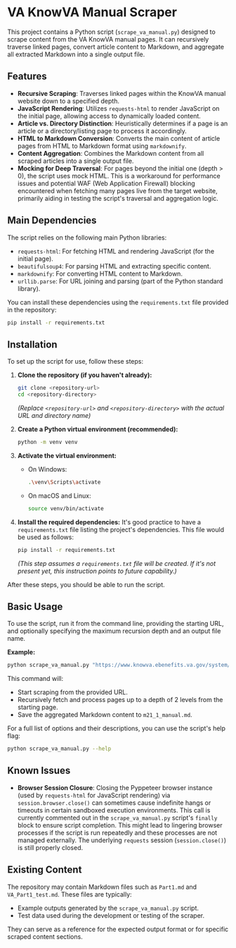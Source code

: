 # VA KnowVA Manual Scraper

This project contains a Python script (`scrape_va_manual.py`) designed to scrape content from the VA KnowVA manual pages. It can recursively traverse linked pages, convert article content to Markdown, and aggregate all extracted Markdown into a single output file.

## Features

*   **Recursive Scraping**: Traverses linked pages within the KnowVA manual website down to a specified depth.
*   **JavaScript Rendering**: Utilizes `requests-html` to render JavaScript on the initial page, allowing access to dynamically loaded content.
*   **Article vs. Directory Distinction**: Heuristically determines if a page is an article or a directory/listing page to process it accordingly.
*   **HTML to Markdown Conversion**: Converts the main content of article pages from HTML to Markdown format using `markdownify`.
*   **Content Aggregation**: Combines the Markdown content from all scraped articles into a single output file.
*   **Mocking for Deep Traversal**: For pages beyond the initial one (depth > 0), the script uses mock HTML. This is a workaround for performance issues and potential WAF (Web Application Firewall) blocking encountered when fetching many pages live from the target website, primarily aiding in testing the script's traversal and aggregation logic.

## Main Dependencies

The script relies on the following main Python libraries:

*   `requests-html`: For fetching HTML and rendering JavaScript (for the initial page).
*   `beautifulsoup4`: For parsing HTML and extracting specific content.
*   `markdownify`: For converting HTML content to Markdown.
*   `urllib.parse`: For URL joining and parsing (part of the Python standard library).

You can install these dependencies using the `requirements.txt` file provided in the repository:
```bash
pip install -r requirements.txt
```

## Installation

To set up the script for use, follow these steps:

1.  **Clone the repository (if you haven't already):**
    ```bash
    git clone <repository-url>
    cd <repository-directory>
    ```
    *(Replace `<repository-url>` and `<repository-directory>` with the actual URL and directory name)*

2.  **Create a Python virtual environment (recommended):**
    ```bash
    python -m venv venv
    ```

3.  **Activate the virtual environment:**
    *   On Windows:
        ```bash
        .\venv\Scripts\activate
        ```
    *   On macOS and Linux:
        ```bash
        source venv/bin/activate
        ```

4.  **Install the required dependencies:**
    It's good practice to have a `requirements.txt` file listing the project's dependencies. This file would be used as follows:
    ```bash
    pip install -r requirements.txt
    ```
    *(This step assumes a `requirements.txt` file will be created. If it's not present yet, this instruction points to future capability.)*

After these steps, you should be able to run the script.

## Basic Usage

To use the script, run it from the command line, providing the starting URL, and optionally specifying the maximum recursion depth and an output file name.

**Example:**

```bash
python scrape_va_manual.py "https://www.knowva.ebenefits.va.gov/system/templates/selfservice/va_ssnew/help/customer/locale/en-US/portal/554400000001018/topic/554400000004049/M21-1-Adjudication-Procedures-Manual" --max-depth 2 -o m21_1_manual.md
```

This command will:
*   Start scraping from the provided URL.
*   Recursively fetch and process pages up to a depth of 2 levels from the starting page.
*   Save the aggregated Markdown content to `m21_1_manual.md`.

For a full list of options and their descriptions, you can use the script's help flag:
```bash
python scrape_va_manual.py --help
```

## Known Issues

*   **Browser Session Closure**: Closing the Pyppeteer browser instance (used by `requests-html` for JavaScript rendering) via `session.browser.close()` can sometimes cause indefinite hangs or timeouts in certain sandboxed execution environments. This call is currently commented out in the `scrape_va_manual.py` script's `finally` block to ensure script completion. This might lead to lingering browser processes if the script is run repeatedly and these processes are not managed externally. The underlying `requests` session (`session.close()`) is still properly closed.

## Existing Content

The repository may contain Markdown files such as `Part1.md` and `VA_Part1_test.md`. These files are typically:
*   Example outputs generated by the `scrape_va_manual.py` script.
*   Test data used during the development or testing of the scraper.

They can serve as a reference for the expected output format or for specific scraped content sections.
